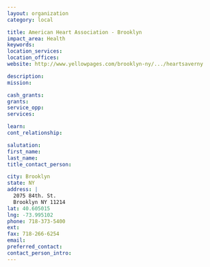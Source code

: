 ```yaml
---
layout: organization
category: local

title: American Heart Association - Brooklyn
impact_area: Health
keywords: 
location_services: 
location_offices: 
website: http://www.yellowpages.com/brooklyn-ny/.../heartsaverny

description: 
mission: 

cash_grants: 
grants: 
service_opp: 
services: 

learn: 
cont_relationship: 

salutation: 
first_name: 
last_name: 
title_contact_person: 

city: Brooklyn
state: NY
address: |
  2075 84th. St.  
  Brooklyn NY 11214
lat: 40.605015
lng: -73.995102
phone: 718-373-5400
ext: 
fax: 718-266-6254
email: 
preferred_contact: 
contact_person_intro: 
---
```

